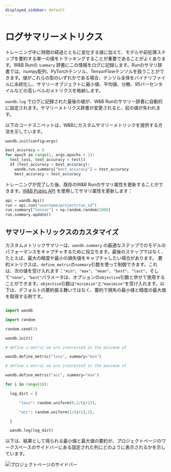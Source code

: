 ```yaml
---
displayed_sidebar: default
---
```

# ログサマリーメトリクス

トレーニング中に時間の経過とともに変化する値に加えて、モデルや前処理ステップを要約する単一の値をトラッキングすることが重要であることがよくあります。W&B Runの `summary` 辞書にこの情報をログに記録します。Runのサマリ辞書では、numpy配列、PyTorchテンソル、TensorFlowテンソルを扱うことができます。値がこれらの型のいずれかである場合、テンソル全体をバイナリファイルに永続化し、サマリーオブジェクトに最小値、平均値、分散、95パーセンタイルなどの高レベルのメトリクスを格納します。

`wandb.log` でログに記録された最後の値が、W&B Runのサマリー辞書に自動的に設定されます。サマリーメトリクス辞書が変更されると、前の値が失われます。

以下のコードスニペットは、W&Bにカスタムサマリーメトリックを提供する方法を示しています。

```python
wandb.init(config=args)

best_accuracy = 0
for epoch in range(1, args.epochs + 1):
  test_loss, test_accuracy = test()
  if (test_accuracy > best_accuracy):
    wandb.run.summary["best_accuracy"] = test_accuracy
    best_accuracy = test_accuracy
```

トレーニングが完了した後、既存のW&B Runのサマリ属性を更新することができます。[W&B Public API](../../../ref/python/public-api/README.md) を使用してサマリ属性を更新します：

```python
api = wandb.Api()
run = api.run("username/project/run_id")
run.summary["tensor"] = np.random.random(1000)
run.summary.update()
```

## サマリーメトリックスのカスタマイズ

カスタムメトリックサマリーは、`wandb.summary` の最適なステップでのモデルのパフォーマンスをキャプチャするために役立ちます。最後のステップではなく、たとえば、最大の精度や最小の損失値をキャプチャしたい場合があります。
要約メトリクスは、`define_metric`の`summary`引数を使って制御できます。これは、次の値を受け入れます：`"min"`、`"max"`、`"mean"`、`"best"`、`"last"`、そして`"none"`。`"best"`パラメータは、オプションの`objective`引数と併せて使用することができます。`objective`引数は`"minimize"`と`"maximize"`を受け入れます。以下は、デフォルトの要約振る舞いではなく、要約で損失の最小値と精度の最大値を取得する例です。

```python

import wandb

import random

random.seed(1)

wandb.init()

# define a metric we are interested in the minimum of

wandb.define_metric("loss", summary="min")

# define a metric we are interested in the maximum of

wandb.define_metric("acc", summary="max")

for i in range(10):

  log_dict = {

      "loss": random.uniform(0,1/(i+1)),

      "acc": random.uniform(1/(i+1),1),

  }

  wandb.log(log_dict)

```

以下は、結果として得られる最小値と最大値の要約が、プロジェクトページのワークスペースのサイドバーにある固定された列にどのように表示されるかを示しています。

![プロジェクトページのサイドバー](/images/track/customize_sumary.png)